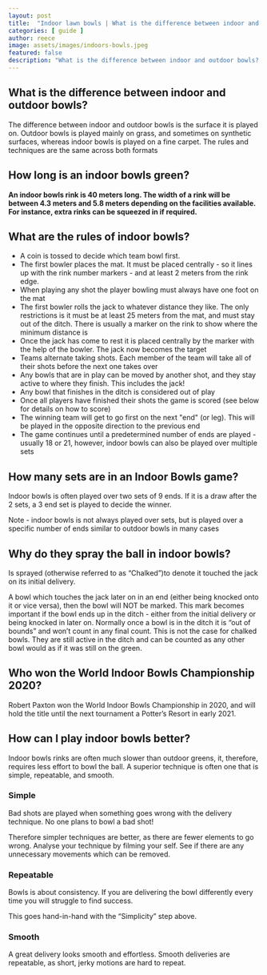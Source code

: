 ```yaml
---
layout: post
title:  "Indoor lawn bowls | What is the difference between indoor and outdoor bowls? | How long is an indoor bowls green? | What are the rules of indoor bowls? | Who won the World Indoor Bowls Championship 2020? | How can I play indoor bowls better?"
categories: [ guide ]
author: reece
image: assets/images/indoors-bowls.jpeg
featured: false
description: "What is the difference between indoor and outdoor bowls? | How long is an indoor bowls green? | What are the rules of indoor bowls? | Who won the World Indoor Bowls Championship 2020? | How can I play indoor bowls better?"
---
```


## What is the difference between indoor and outdoor bowls?

The difference between indoor and outdoor bowls is the surface it is played on. Outdoor bowls is played mainly on grass, and sometimes on synthetic surfaces, whereas indoor bowls is played on a fine carpet. The rules and techniques are the same across both formats

## How long is an indoor bowls green?

**An indoor bowls rink is 40 meters long. The width of a rink will be between 4.3 meters and 5.8 meters depending on the facilities available. For instance, extra rinks can be squeezed in if required.**

## What are the rules of indoor bowls?

* A coin is tossed to decide which team bowl first. 
* The first bowler places the mat. It must be placed centrally - so it lines up with the rink number markers - and at least 2 meters from the rink edge.
* When playing any shot the player bowling must always have one foot on the mat
* The first bowler rolls the jack to whatever distance they like. The only restrictions is it must be at least 25 meters from the mat, and must stay out of the ditch. There is usually a marker on the rink to show where the minimum distance is
* Once the jack has come to rest it is placed centrally by the marker with the help of the bowler. The jack now becomes the target
* Teams alternate taking shots. Each member of the team will take all of their shots before the next one takes over
* Any bowls that are in play can be moved by another shot, and they stay active to where they finish. This includes the jack! 
* Any bowl that finishes in the ditch is considered out of play
* Once all players have finished their shots the game is scored (see below for details on how to score)
* The winning team will get to go first on the next "end" (or leg). This will be played in the opposite direction to the previous end
* The game continues until a predetermined number of ends are played - usually 18 or 21, however, indoor bowls can also be played over multiple sets

## How many sets are in an Indoor Bowls game?

Indoor bowls is often played over two sets of 9 ends. If it is a draw after the 2 sets, a 3 end set is played to decide the winner.

Note - indoor bowls is not always played over sets, but is played over a specific number of ends similar to outdoor bowls in many cases

## Why do they spray the ball in indoor bowls?

Is sprayed (otherwise referred to as “Chalked”)to denote it touched the jack on its initial delivery.

A bowl which touches the jack later on in an end (either being knocked onto it or vice versa),  then the bowl will NOT be marked.
This mark becomes important if the bowl ends up in the ditch - either from the initial delivery or being knocked in later on. Normally once a bowl is in the ditch it is “out of bounds” and won’t count in any final count. This is not the case for chalked bowls. They are still active in the ditch and can be counted as any other bowl would as if it was still on the green.

## Who won the World Indoor Bowls Championship 2020?

Robert Paxton won the World Indoor Bowls Championship in 2020, and will hold the title until the next tournament a Potter’s Resort in early 2021.

## How can I play indoor bowls better?

Indoor bowls rinks are often much slower than outdoor greens, it, therefore, requires less effort to bowl the ball. A superior technique is often one that is simple, repeatable, and smooth.

### Simple

Bad shots are played when something goes wrong with the delivery technique. No one plans to bowl a bad shot!

Therefore simpler techniques are better, as there are fewer elements to go wrong. Analyse your technique by filming your self. See if there are any unnecessary movements which can be removed.

### Repeatable

Bowls is about consistency. If you are delivering the bowl differently every time you will struggle to find success.

This goes hand-in-hand with the “Simplicity” step above.

### Smooth

A great delivery looks smooth and effortless. Smooth deliveries are repeatable, as short, jerky motions are hard to repeat.
